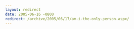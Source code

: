 ```yaml
---
layout: redirect
date: 2005-06-16 -0800
redirect: /archive/2005/06/17/am-i-the-only-person.aspx/
---
```

